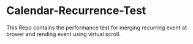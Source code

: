 # Calendar-Recurrence-Test

This Repo contains the performance test for merging recurring event at brower and rending event using virtual scroll.
